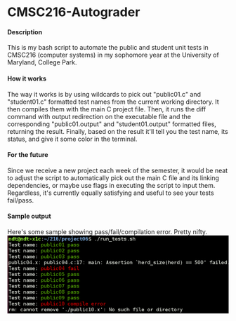 # CMSC216-Autograder

#### Description
This is my bash script to automate the public and student unit tests in CMSC216 (computer systems) in my sophomore year at the University of Maryland, College Park.
#### How it works
The way it works is by using wildcards to pick out "public01.c" and "student01.c" formatted test names from the current working directory. It then compiles them with the main C project file. Then, it runs the diff command with output redirection on the executable file and the corresponding "public01.output" and "student01.output" formatted files, returning the result. Finally, based on the result it'll tell you the test name, its status, and give it some color in the terminal.
#### For the future
Since we receive a new project each week of the semester, it would be neat to adjust the script to automatically pick out the main C file and its linking dependencies, or maybe use flags in executing the script to input them. Regardless, it's currently equally satisfying and useful to see your tests fail/pass.
#### Sample output
Here's some sample showing pass/fail/compilation error. Pretty nifty.
![](https://github.com/nick-thoennes/cmsc216-autograder/blob/main/sample_output.png)
